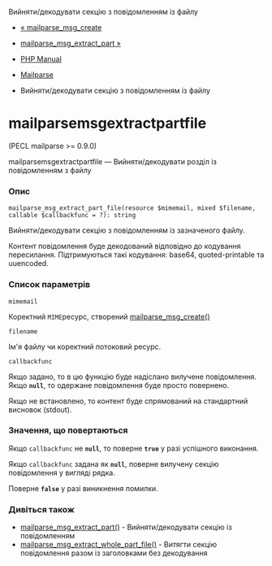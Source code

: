 Вийняти/декодувати секцію з повідомленням із файлу

-   [« mailparse\_msg\_create](function.mailparse-msg-create.html)
    
-   [mailparse\_msg\_extract\_part »](function.mailparse-msg-extract-part.html)
    
-   [PHP Manual](index.html)
    
-   [Mailparse](ref.mailparse.html)
    
-   Вийняти/декодувати секцію з повідомленням із файлу
    

# mailparsemsgextractpartfile

(PECL mailparse >= 0.9.0)

mailparsemsgextractpartfile — Вийняти/декодувати розділ із повідомленням з файлу

### Опис

```methodsynopsis
mailparse_msg_extract_part_file(resource $mimemail, mixed $filename, callable $callbackfunc = ?): string
```

Вийняти/декодувати секцію з повідомленням із зазначеного файлу.

Контент повідомлення буде декодований відповідно до кодування пересилання. Підтримуються такі кодування: base64, quoted-printable та uuencoded.

### Список параметрів

`mimemail`

Коректний `MIME`ресурс, створений [mailparse\_msg\_create()](function.mailparse-msg-create.html)

`filename`

Ім'я файлу чи коректний потоковий ресурс.

`callbackfunc`

Якщо задано, то в цю функцію буде надіслано вилучене повідомлення. Якщо **`null`**, то одержане повідомлення буде просто повернено.

Якщо не встановлено, то контент буде спрямований на стандартний висновок (stdout).

### Значення, що повертаються

Якщо `callbackfunc` не **`null`**, то поверне **`true`** у разі успішного виконання.

Якщо `callbackfunc` задана як **`null`**, поверне вилучену секцію повідомлення у вигляді рядка.

Поверне **`false`** у разі виникнення помилки.

### Дивіться також

-   [mailparse\_msg\_extract\_part()](function.mailparse-msg-extract-part.html) - Вийняти/декодувати секцію із повідомленням
-   [mailparse\_msg\_extract\_whole\_part\_file()](function.mailparse-msg-extract-whole-part-file.html) - Витягти секцію повідомлення разом із заголовками без декодування